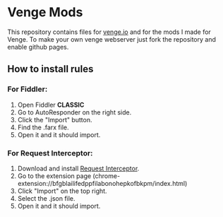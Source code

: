 # Venge Mods
This repository contains files for [venge.io](https://venge.io) and for the mods I made for Venge.
To make your own venge webserver just fork the repository and enable github pages.

## How to install rules
### For Fiddler:
1. Open Fiddler **CLASSIC**
2. Go to AutoResponder on the right side.
3. Click the "Import" button.
4. Find the .farx file.
5. Open it and it should import.
### For Request Interceptor:
1. Download and install [Request Interceptor](https://chrome.google.com/webstore/detail/request-interceptor/bfgblailifedppfilabonohepkofbkpm).
2. Go to the extension page (chrome-extension://bfgblailifedppfilabonohepkofbkpm/index.html)
3. Click "Import" on the top right.
4. Select the .json file.
5. Open it and it should import.

